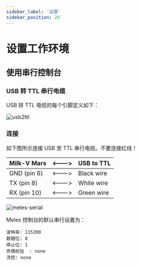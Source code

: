 ```yaml
---
sidebar_label: '设置'
sidebar_position: 20
---
```


# 设置工作环境

## 使用串行控制台

### USB 转 TTL 串行电缆

USB 转 TTL 电缆的每个引脚定义如下：

![usb2ttl](/docs/meles/usb2ttl.png)

### 连接

如下图所示连接 USB 至 TTL 串行电缆。不要连接红线！

| Milk-V Mars  | \<---> | USB to TTL |
| ------------ | ------ | ---------- |
| GND (pin 6)  | \<---> | Black wire |
| TX  (pin 8)  | \<---> | White wire |
| RX  (pin 10) | \<---> | Green wire |

![meles-serial](/docs/meles/meles-serial.png)

Meles 控制台的默认串行设置为：

```
波特率: 115200
数据位: 8
停止位: 1
奇偶校验  : none
流控: none
```